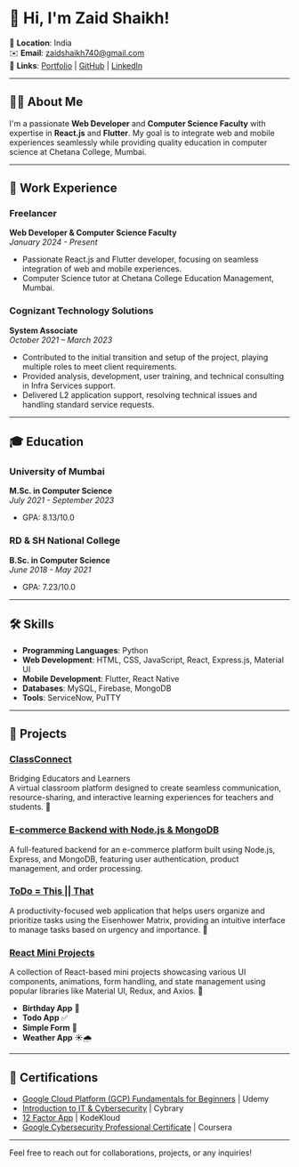 # 👋 Hi, I'm Zaid Shaikh!

📍 **Location**: India  
✉️ **Email**: [zaidshaikh740@gmail.com](mailto:zaidshaikh740@gmail.com)  
🔗 **Links**: [Portfolio](https://zaid-shaikh.netlify.app/) | [GitHub](https://github.com/zaidshaikh3105) | [LinkedIn](https://www.linkedin.com/in/zaids31/)  

---

## 👨‍💻 About Me
I'm a passionate **Web Developer** and **Computer Science Faculty** with expertise in **React.js** and **Flutter**. My goal is to integrate web and mobile experiences seamlessly while providing quality education in computer science at Chetana College, Mumbai.

---

## 💼 Work Experience

### Freelancer
**Web Developer & Computer Science Faculty**  
*January 2024 - Present*  
- Passionate React.js and Flutter developer, focusing on seamless integration of web and mobile experiences.
- Computer Science tutor at Chetana College Education Management, Mumbai.

### Cognizant Technology Solutions
**System Associate**  
*October 2021 – March 2023*  
- Contributed to the initial transition and setup of the project, playing multiple roles to meet client requirements.
- Provided analysis, development, user training, and technical consulting in Infra Services support.
- Delivered L2 application support, resolving technical issues and handling standard service requests.

---

## 🎓 Education

### University of Mumbai
**M.Sc. in Computer Science**  
*July 2021 - September 2023*  
- GPA: 8.13/10.0

### RD & SH National College
**B.Sc. in Computer Science**  
*June 2018 - May 2021*  
- GPA: 7.23/10.0

---

## 🛠️ Skills
- **Programming Languages**: Python
- **Web Development**: HTML, CSS, JavaScript, React, Express.js, Material UI
- **Mobile Development**: Flutter, React Native
- **Databases**: MySQL, Firebase, MongoDB
- **Tools**: ServiceNow, PuTTY

---

## 📂 Projects

### [ClassConnect](https://github.com/zaidshaikh3105/ClassConnect)
Bridging Educators and Learners  
A virtual classroom platform designed to create seamless communication, resource-sharing, and interactive learning experiences for teachers and students. 🚀

### [E-commerce Backend with Node.js & MongoDB](https://github.com/zaidshaikh3105/E-commerce-Backend-Node-Js-and-MongoDB)
A full-featured backend for an e-commerce platform built using Node.js, Express, and MongoDB, featuring user authentication, product management, and order processing.

### [ToDo = This || That](https://github.com/zaidshaikh3105/MicrosoftToDo_Clone.git)
A productivity-focused web application that helps users organize and prioritize tasks using the Eisenhower Matrix, providing an intuitive interface to manage tasks based on urgency and importance. 📝

### [React Mini Projects](https://github.com/zaidshaikh3105/React-Mini-Projects.git)
A collection of React-based mini projects showcasing various UI components, animations, form handling, and state management using popular libraries like Material UI, Redux, and Axios. 🚀  
- **Birthday App** 🎉  
- **Todo App** ✅  
- **Simple Form** 📄  
- **Weather App** ☀️🌧

---

## 📜 Certifications
- [Google Cloud Platform (GCP) Fundamentals for Beginners](#) | Udemy
- [Introduction to IT & Cybersecurity](#) | Cybrary
- [12 Factor App](#) | KodeKloud
- [Google Cybersecurity Professional Certificate](#) | Coursera

---

Feel free to reach out for collaborations, projects, or any inquiries!
